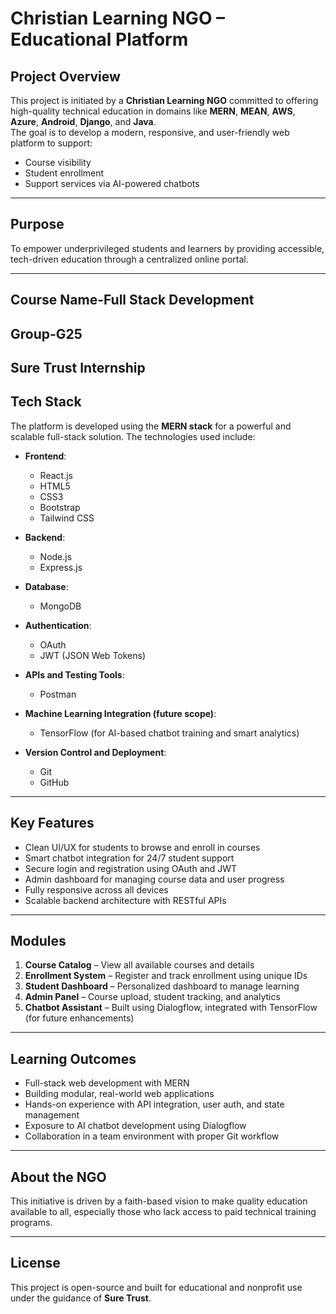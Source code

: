 
# Christian Learning NGO – Educational Platform

## Project Overview

This project is initiated by a **Christian Learning NGO** committed to offering high-quality technical education in domains like **MERN**, **MEAN**, **AWS**, **Azure**, **Android**, **Django**, and **Java**.  
The goal is to develop a modern, responsive, and user-friendly web platform to support:

- Course visibility
- Student enrollment
- Support services via AI-powered chatbots

---

## Purpose

To empower underprivileged students and learners by providing accessible, tech-driven education through a centralized online portal.

---

## Course Name-Full Stack Development
## Group-G25
## Sure Trust Internship

## Tech Stack

The platform is developed using the **MERN stack** for a powerful and scalable full-stack solution. The technologies used include:

- **Frontend**:  
  - React.js  
  - HTML5  
  - CSS3  
  - Bootstrap  
  - Tailwind CSS  

- **Backend**:  
  - Node.js  
  - Express.js  

- **Database**:  
  - MongoDB  

- **Authentication**:  
  - OAuth  
  - JWT (JSON Web Tokens)

- **APIs and Testing Tools**:  
  - Postman  

- **Machine Learning Integration (future scope)**:  
  - TensorFlow (for AI-based chatbot training and smart analytics)

- **Version Control and Deployment**:  
  - Git  
  - GitHub  

---

## Key Features

- Clean UI/UX for students to browse and enroll in courses  
- Smart chatbot integration for 24/7 student support  
- Secure login and registration using OAuth and JWT  
- Admin dashboard for managing course data and user progress  
- Fully responsive across all devices  
- Scalable backend architecture with RESTful APIs  

---

## Modules

1. **Course Catalog** – View all available courses and details  
2. **Enrollment System** – Register and track enrollment using unique IDs  
3. **Student Dashboard** – Personalized dashboard to manage learning  
4. **Admin Panel** – Course upload, student tracking, and analytics  
5. **Chatbot Assistant** – Built using Dialogflow, integrated with TensorFlow (for future enhancements)

---

## Learning Outcomes

- Full-stack web development with MERN  
- Building modular, real-world web applications  
- Hands-on experience with API integration, user auth, and state management  
- Exposure to AI chatbot development using Dialogflow  
- Collaboration in a team environment with proper Git workflow  

---

## About the NGO

This initiative is driven by a faith-based vision to make quality education available to all, especially those who lack access to paid technical training programs.

---

## License

This project is open-source and built for educational and nonprofit use under the guidance of **Sure Trust**.

 

